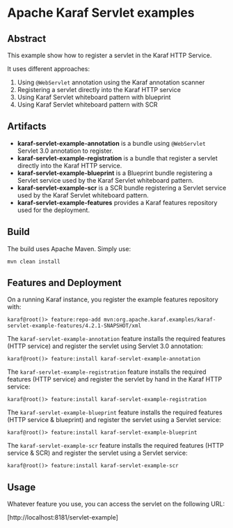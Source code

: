 <!--
    Licensed to the Apache Software Foundation (ASF) under one
    or more contributor license agreements.  See the NOTICE file
    distributed with this work for additional information
    regarding copyright ownership.  The ASF licenses this file
    to you under the Apache License, Version 2.0 (the
    "License"); you may not use this file except in compliance
    with the License.  You may obtain a copy of the License at

      http://www.apache.org/licenses/LICENSE-2.0

    Unless required by applicable law or agreed to in writing,
    software distributed under the License is distributed on an
    "AS IS" BASIS, WITHOUT WARRANTIES OR CONDITIONS OF ANY
    KIND, either express or implied.  See the License for the
    specific language governing permissions and limitations
    under the License.
-->
# Apache Karaf Servlet examples

## Abstract

This example show how to register a servlet in the Karaf HTTP Service.

It uses different approaches:

1. Using `@WebServlet` annotation using the Karaf annotation scanner
2. Registering a servlet directly into the Karaf HTTP service
3. Using Karaf Servlet whiteboard pattern with blueprint
4. Using Karaf Servlet whiteboard pattern with SCR

## Artifacts

* **karaf-servlet-example-annotation** is a bundle using `@WebServlet` Servlet 3.0 annotation to register.
* **karaf-servlet-example-registration** is a bundle that register a servlet directly into the Karaf HTTP service.
* **karaf-servlet-example-blueprint** is a Blueprint bundle registering a Servlet service used by the Karaf Servlet whiteboard pattern.
* **karaf-servlet-example-scr** is a SCR bundle registering a Servlet service used by the Karaf Servlet whiteboard pattern.
* **karaf-servlet-example-features** provides a Karaf features repository used for the deployment.

## Build

The build uses Apache Maven. Simply use:

```
mvn clean install
```

## Features and Deployment

On a running Karaf instance, you register the example features repository with:

```
karaf@root()> feature:repo-add mvn:org.apache.karaf.examples/karaf-servlet-example-features/4.2.1-SNAPSHOT/xml
```

The `karaf-servlet-example-annotation` feature installs the required features (HTTP service) and register the servlet using
Servlet 3.0 annotation:

```
karaf@root()> feature:install karaf-servlet-example-annotation
```

The `karaf-servlet-example-registration` feature installs the required features (HTTP service) and register the servlet by hand in the Karaf HTTP service:

```
karaf@root()> feature:install karaf-servlet-example-registration
```

The `karaf-servlet-example-blueprint` feature installs the required features (HTTP service & blueprint) and register the servlet using
a Servlet service:

```
karaf@root()> feature:install karaf-servlet-example-blueprint
```

The `karaf-servlet-example-scr` feature installs the required features (HTTP service & SCR) and register the servlet using
a Servlet service:

```
karaf@root()> feature:install karaf-servlet-example-scr
```

## Usage

Whatever feature you use, you can access the servlet on the following URL:

[http://localhost:8181/servlet-example]